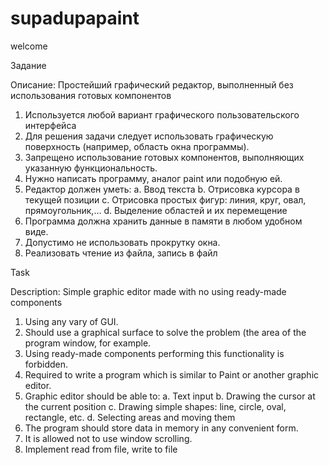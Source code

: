 # supadupapaint
welcome

Задание

Описание: Простейший графический редактор, выполненный без использования готовых компонентов

1. Используется любой вариант графического пользовательского интерфейса
2. Для решения задачи следует использовать графическую поверхность (например, область окна программы).
3. Запрещено использование готовых компонентов, выполняющих указанную функциональность.
4. Нужно написать программу, аналог paint или подобную ей.
5. Редактор должен уметь:
  a. Ввод текста
  b. Отрисовка курсора в текущей позиции
  c. Отрисовка простых фигур: линия, круг, овал, прямоугольник,…
  d. Выделение областей и их перемещение
6. Программа должна хранить данные в памяти в любом удобном виде.
7. Допустимо не использовать прокрутку окна.
8. Реализовать чтение из файла, запись в файл

Task

Description: Simple graphic editor made with no using ready-made components

1. Using any vary of GUI.
2. Should use  a graphical surface to solve the problem (the area of the program window, for example.
3. Using ready-made components performing this functionality is forbidden.
4. Required to write a program which is similar to Paint or another graphic editor.
5. Graphic editor should be able to:
a. Text input
b. Drawing the cursor at the current position
c. Drawing simple shapes: line, circle, oval, rectangle, etc.
d. Selecting areas and moving them
6. The program should store data in memory in any convenient form.
7. It is allowed not to use window scrolling.
8. Implement read from file, write to file
